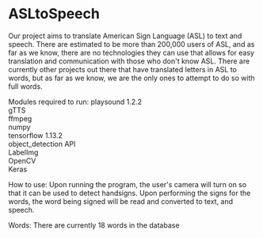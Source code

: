 # ASLtoSpeech
Our project aims to translate American Sign Language (ASL) to text and speech. There are estimated to be more than 200,000 users of ASL, and as far as we know, there are no technologies they can use that allows for easy translation and communication with those who don't know ASL.
There are currently other projects out there that have translated letters in ASL to words, but as far as we know, we are the only ones to attempt to do so with full words.

Modules required to run:
playsound 1.2.2\
gTTS\
ffmpeg\
numpy\
tensorflow 1.13.2\
object_detection API\
LabelImg\
OpenCV\
Keras

How to use:
Upon running the program, the user's camera will turn on so that it can be used to detect handsigns. Upon performing the signs for the words, the word being signed will be read and converted to text, and speech.

Words: There are currently 18 words in the database
